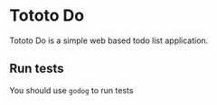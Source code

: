 # Tototo Do

Tototo Do is a simple web based todo list application.

## Run tests

You should use ``godog`` to run tests

